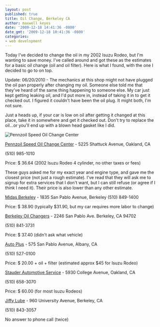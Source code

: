 ```yaml
---
layout: post
published: true
title: Oil Change, Berkeley CA
author: maxwell keyes
date: '2009-12-18 14:41:36 -0800'
date_gmt: '2009-12-18 18:41:36 -0800'
categories:
- web development
---
```


Today I've decided to change the oil in my 2002 Isuzu Rodeo, but I'm wanting to save money. I've called around and got these as the estimates for a basic oil change (oil and oil filter). Here is what I found, with the one I decided to go to on top.


Update: 06/20/2010 - The mechanics at this shop might not have plugged the oil pan properly after changing my oil. Someone else told me that they've heard of the same thing happening to someone else. My car just kept getting leaking oil, and I'd put more in, instead of taking it in to get it checked out. I figured it couldn't have been the oil plug. It might both, I'm not sure.


Just a heads up, if your car is low on oil after getting it changed at this place, take it in somewhere and get it checked out. Don't try to replace the oil...or you'll end up with a blown head gasket like I did.

![Pennzoil Speed Oil Change Center]({{site.assets.url_prefix}}/images/posts/pennzoil-speed-oil-change-center.jpg "Pennzoil Speed Oil Change Center Oakland")

[Pennzoil Speed Oil Change Center](http://maps.google.com/places/us/oakland/shattuck-ave/5225/-pennzoil-speed-oil-change-center) - 5225 Shattuck Avenue, Oakland, CA

(510) 985-1010

Price: $ 36.64 (2002 Isuzu Rodeo 4 cylinder, no other taxes or fees)

These guys asked me for my exact year and engine type, and gave me the closest price (not just a rough estimate). I've read that they will ask me to signup for extra services that I don't want, but I can still refuse (or agree if I think I need it). Their price is also lower than any other estimate.

[Midas Berkeley](http://maps.google.com/places/us/berkeley/san-pablo-ave/1835/-midas-berkeley) - 1835 San Pablo Avenue, Berkeley
(510) 849-1400

Price: $ 38.90 (typically $31.90, but my car requires more labor to change)


[Berkeley Oil Changers](http://maps.google.com/maps/place?cid=6049443562747719565&amp;q=oil%2Bchange%2Bberkeley,%2Bca) - 2246 San Pablo Ave. Berkeley, CA 94702

(510) 841-3731

Price: $ 37.40 (didn't ask what vehicle)


[Auto Plus](http://maps.google.com/maps/place?cid=17429617305568833018&amp;q=oil%2Bchange%2Bberkeley,%2Bca) - 575 San Pablo Avenue, Albany, CA

(510) 527-0100

Price: $ 20.00 + oil + filter (estimated approx $45 for Isuzu Rodeo)

[Stauder Automotive Service](http://maps.google.com/maps/place?cid=16611234117710852282&amp;q=oil%2Bchange%2Bberkeley,%2Bca) - 5930 College Avenue, Oakland, CA

(510) 658-3070

Price: $ 60.00 (for most Isuzu Rodeos)


[Jiffy Lube](http://maps.google.com/places/us/berkeley/university-ave/960/-jiffy-lube) - 960 University Avenue, Berkeley, CA

(510) 843-3057

No answer to phone call (twice)

